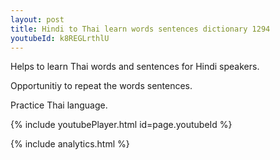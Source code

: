 ```yaml
---
layout: post
title: Hindi to Thai learn words sentences dictionary 1294 
youtubeId: k8REGLrthlU
---
```

 
 
Helps to learn Thai words and sentences for Hindi speakers.

Opportunitiy to repeat the words sentences. 

Practice Thai language. 
 
{% include youtubePlayer.html id=page.youtubeId %}
 
 
{% include analytics.html %}